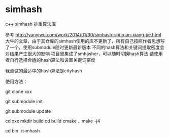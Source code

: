 # simhash
c++ simhash 排重算法库

参考
http://yanyiwu.com/work/2014/01/30/simhash-shi-xian-xiang-jie.html
大牛的文章，由于其仓库的simhash使用的库不更新了，所有自己按照作者思想写了一个，使用submodule随时更新最新版本
不同的hash算法和关键词提取密度会对结果产生很大的影响
项目里集成了smhasher，可以随时切换hash算法
请使用者自行选择合适的hash算法和设置关键词密度

我测试的最适中的hash算法是cityhash

使用方法：

git clone xxx

git submodule init

git submodule update

cd xxx
mkdir build
cd build
cmake ..
make -j4

cd bin
./simhash
